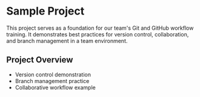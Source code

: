 # Sample Project

This project serves as a foundation for our team's Git and GitHub workflow training. It demonstrates best practices for version control, collaboration, and branch management in a team environment.

## Project Overview
- Version control demonstration
- Branch management practice
- Collaborative workflow example